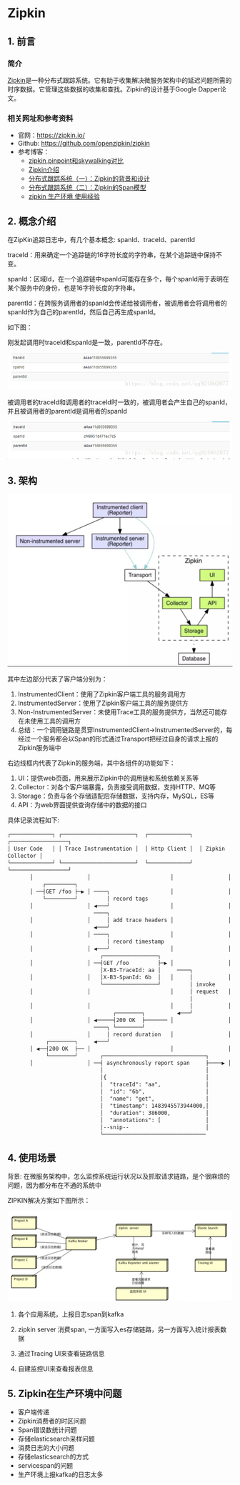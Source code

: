 # Zipkin



## 1. 前言

### 简介

[Zipkin](https://zipkin.io/)是一种分布式跟踪系统。它有助于收集解决微服务架构中的延迟问题所需的时序数据。它管理这些数据的收集和查找。Zipkin的设计基于Google Dapper论文。

### 相关网址和参考资料

- 官网：https://zipkin.io/
- Github: https://github.com/openzipkin/zipkin
- 参考博客：
  - [zipkin,pinpoint和skywalking对比](https://www.jianshu.com/p/4fa81b661f55)
  - [Zipkin介绍](https://my.oschina.net/guol/blog/871678) 
  - [分布式跟踪系统（一）：Zipkin的背景和设计](http://manzhizhen.iteye.com/blog/2348175)
  - [分布式跟踪系统（二）：Zipkin的Span模型](http://manzhizhen.iteye.com/blog/2347153)
  - [zipkin 生产环境 使用经验](https://blog.csdn.net/wuzhuge1990/article/details/80424592)



## 2. 概念介绍

在ZipKin追踪日志中，有几个基本概念: spanId、traceId、parentId

traceId：用来确定一个追踪链的16字符长度的字符串，在某个追踪链中保持不变。

spanId：区域Id，在一个追踪链中spanId可能存在多个，每个spanId用于表明在某个服务中的身份，也是16字符长度的字符串。

parentId：在跨服务调用者的spanId会传递给被调用者，被调用者会将调用者的spanId作为自己的parentId，然后自己再生成spanId。

如下图：



刚发起调用时traceId和spanId是一致，parentId不存在。

![](https://github.com/Humbertzhang/microservice-projects-intro/blob/master/pictures/zipkin/concepts1.png?raw=true)



被调用者的traceId和调用者的traceId时一致的，被调用者会产生自己的spanId，并且被调用者的parentId是调用者的spanId

![](https://github.com/Humbertzhang/microservice-projects-intro/blob/master/pictures/zipkin/concepts2.png?raw=true)



## 3. 架构



![](https://github.com/Humbertzhang/microservice-projects-intro/blob/master/pictures/zipkin/architecture.png?raw=true)



其中左边部分代表了客户端分别为：

1. InstrumentedClient：使用了Zipkin客户端工具的服务调用方
2. InstrumentedServer：使用了Zipkin客户端工具的服务提供方
3. Non-InstrumentedServer：未使用Trace工具的服务提供方，当然还可能存在未使用工具的调用方
4. 总结：一个调用链路是贯穿InstrumentedClient->InstrumentedServer的，每经过一个服务都会以Span的形式通过Transport把经过自身的请求上报的Zipkin服务端中

右边线框内代表了Zipkin的服务端，其中各组件的功能如下：

1. UI：提供web页面，用来展示Zipkin中的调用链和系统依赖关系等
2. Collector：对各个客户端暴露，负责接受调用数据，支持HTTP、MQ等
3. Storage：负责与各个存储适配后存储数据，支持内存，MySQL，ES等
4. API：为web界面提供查询存储中的数据的接口



具体记录流程如下:

```
┌─────────────┐ ┌───────────────────────┐  ┌─────────────┐  ┌──────────────────┐
│ User Code   │ │ Trace Instrumentation │  │ Http Client │  │ Zipkin Collector │
└─────────────┘ └───────────────────────┘  └─────────────┘  └──────────────────┘
       │                 │                         │                 │
           ┌─────────┐
       │ ──┤GET /foo ├─▶ │ ────┐                   │                 │
           └─────────┘         │ record tags
       │                 │ ◀───┘                   │                 │
                           ────┐
       │                 │     │ add trace headers │                 │
                           ◀───┘
       │                 │ ────┐                   │                 │
                               │ record timestamp
       │                 │ ◀───┘                   │                 │
                             ┌─────────────────┐
       │                 │ ──┤GET /foo         ├─▶ │                 │
                             │X-B3-TraceId: aa │     ────┐
       │                 │   │X-B3-SpanId: 6b  │   │     │           │
                             └─────────────────┘         │ invoke
       │                 │                         │     │ request   │
                                                         │
       │                 │                         │     │           │
                                 ┌────────┐          ◀───┘
       │                 │ ◀─────┤200 OK  ├─────── │                 │
                           ────┐ └────────┘
       │                 │     │ record duration   │                 │
            ┌────────┐     ◀───┘
       │ ◀──┤200 OK  ├── │                         │                 │
            └────────┘       ┌────────────────────────────────┐
       │                 │ ──┤ asynchronously report span     ├────▶ │
                             │                                │
                             │{                               │
                             │  "traceId": "aa",              │
                             │  "id": "6b",                   │
                             │  "name": "get",                │
                             │  "timestamp": 1483945573944000,│
                             │  "duration": 386000,           │
                             │  "annotations": [              │
                             │--snip--                        │
                             └────────────────────────────────

```





## 4. 使用场景

背景:  在微服务架构中，怎么监控系统运行状况以及抓取请求链路，是个很麻烦的问题，因为都分布在不通的系统中

ZIPKIN解决方案如下图所示：



![img](https://github.com/Humbertzhang/microservice-projects-intro/blob/master/pictures/zipkin/usage.png?raw=true)



1. 各个应用系统，上报日志span到kafka

2. zipkin server 消费span, 一方面写入es存储链路，另一方面写入统计报表数据

3. 通过Tracing UI来查看链路信息

4. 自建监控UI来查看报表信息



## 5. Zipkin在生产环境中问题

- 客户端传递
- Zipkin消费者的时区问题
- Span错误数统计问题
- 存储elasticsearch采样问题
- 消费日志的大小问题
- 存储elasticsearch的方式
- servicespan的问题
-  生产环境上报kafka的日志太多